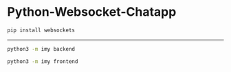 # Python-Websocket-Chatapp


```bash
pip install websockets
```


---

```bash
python3 -m imy backend
```
```bash
python3 -m imy frontend
```
